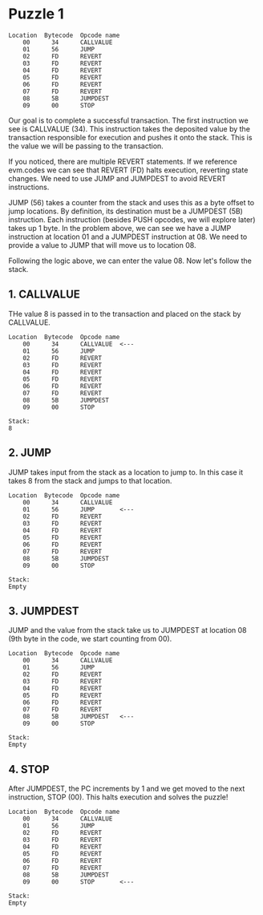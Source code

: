 # Puzzle 1

    Location  Bytecode  Opcode name    
        00      34      CALLVALUE
        01      56      JUMP
        02      FD      REVERT
        03      FD      REVERT
        04      FD      REVERT
        05      FD      REVERT
        06      FD      REVERT
        07      FD      REVERT
        08      5B      JUMPDEST
        09      00      STOP

Our goal is to complete a successful transaction.  The first instruction we see is CALLVALUE (34).  This instruction takes the deposited value by the transaction responsible for execution and pushes it onto the stack. This is the value we will be passing to the transaction.

If you noticed, there are multiple REVERT statements.  If we reference evm.codes we can see that REVERT (FD) halts execution, reverting state changes.  We need to use JUMP and JUMPDEST to avoid REVERT instructions.  

JUMP (56) takes a counter from the stack and uses this as a byte offset to jump locations. By definition, its destination must be a JUMPDEST (5B) instruction.  Each instruction (besides PUSH opcodes, we will explore later) takes up 1 byte.  In the problem above, we can see we have a JUMP instruction at location 01 and a JUMPDEST instruction at 08. We need to provide a value to JUMP that will move us to location 08.

Following the logic above, we can enter the value 08. Now let's follow the stack.

## 1. CALLVALUE

THe value 8 is passed in to the transaction and placed on the stack by CALLVALUE.

    Location  Bytecode  Opcode name    
        00      34      CALLVALUE  <---
        01      56      JUMP
        02      FD      REVERT
        03      FD      REVERT
        04      FD      REVERT
        05      FD      REVERT
        06      FD      REVERT
        07      FD      REVERT
        08      5B      JUMPDEST
        09      00      STOP

    Stack:
    8

## 2. JUMP

JUMP takes input from the stack as a location to jump to. In this case it takes 8 from the stack and jumps to that location.

    Location  Bytecode  Opcode name    
        00      34      CALLVALUE  
        01      56      JUMP       <---
        02      FD      REVERT
        03      FD      REVERT
        04      FD      REVERT
        05      FD      REVERT
        06      FD      REVERT
        07      FD      REVERT
        08      5B      JUMPDEST
        09      00      STOP

    Stack:
    Empty

## 3. JUMPDEST

JUMP and the value from the stack take us to JUMPDEST at location 08 (9th byte in the code, we start counting from 00).

    Location  Bytecode  Opcode name    
        00      34      CALLVALUE  
        01      56      JUMP      
        02      FD      REVERT
        03      FD      REVERT
        04      FD      REVERT
        05      FD      REVERT
        06      FD      REVERT
        07      FD      REVERT
        08      5B      JUMPDEST   <---
        09      00      STOP

    Stack:
    Empty

## 4. STOP

After JUMPDEST, the PC increments by 1 and we get moved to the next instruction, STOP (00).  This halts execution and solves the puzzle!

    Location  Bytecode  Opcode name    
        00      34      CALLVALUE  
        01      56      JUMP      
        02      FD      REVERT
        03      FD      REVERT
        04      FD      REVERT
        05      FD      REVERT
        06      FD      REVERT
        07      FD      REVERT
        08      5B      JUMPDEST 
        09      00      STOP       <---

    Stack:
    Empty
